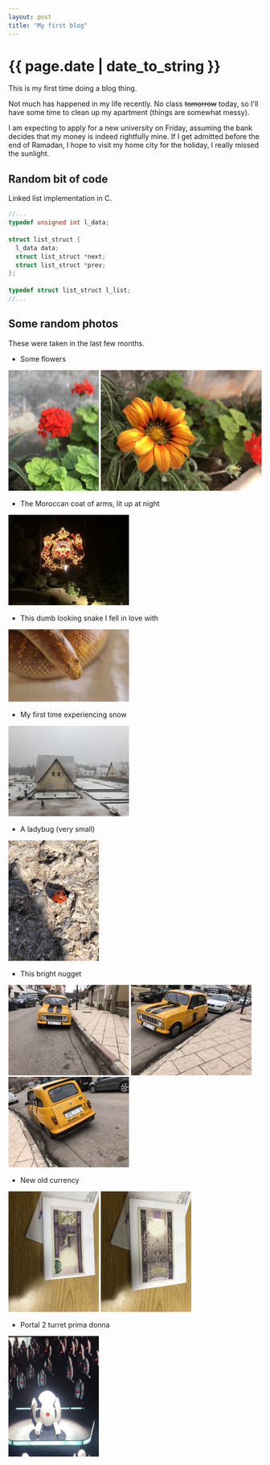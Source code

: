 ```yaml
---
layout: post
title: "My first blog"
---
```


# {{ page.date | date_to_string }}

This is my first time doing a blog thing.

Not much has happened in my life recently. No class ~~tomorrow~~ today, so I'll have some time to clean up my apartment (things are somewhat messy).

I am expecting to apply for a new university on Friday, assuming the bank decides that my money is indeed rightfully mine. If I get admitted before the end of Ramadan, I hope to visit my home city for the holiday, I really missed the sunlight.

## Random bit of code
Linked list implementation in C.
  ```c
//...
typedef unsigned int l_data;

struct list_struct {
    l_data data;
    struct list_struct *next;
    struct list_struct *prev;
};

typedef struct list_struct l_list;
//...
  ```

## Some random photos
These were taken in the last few months.

  - Some flowers
  
<p float="left">
  <img src="/images/april/flower1.jpeg" height="240">
  <img src="/images/april/flower2.jpeg" height="240">
</p>

  - The Moroccan coat of arms, lit up at night
 
 
 <img src="/images/april/ma_coat_of_arms.jpeg" width="240">

  - This dumb looking snake I fell in love with

<img src="/images/april/snaek.JPG" width="240">

  - My first time experiencing snow

<img src="/images/april/snow.jpeg" width="240">

  - A ladybug (very small)

<img src="/images/april/ladybug.jpeg" height="240">

  - This bright nugget

<p float="left">
<img src="/images/april/renault_nugget_1.jpeg" width="240">
<img src="/images/april/renault_nugget_2.jpeg" width="240">
<img src="/images/april/renault_nugget_3.jpeg" width="240">
</p>

  - New old currency

<p float="left">
<img src="/images/april/money1.jpeg" height="240">
<img src="/images/april/money2.jpeg" height="240">
</p>

  - Portal 2 turret prima donna
<img src="/images/april/fat_turret.jpeg" height="240">
